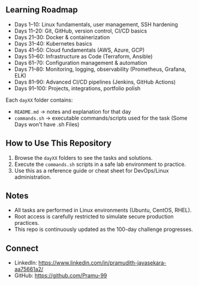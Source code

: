 ## Learning Roadmap
- Days 1–10: Linux fundamentals, user management, SSH hardening  
- Days 11–20: Git, GitHub, version control, CI/CD basics  
- Days 21–30: Docker & containerization  
- Days 31–40: Kubernetes basics  
- Days 41–50: Cloud fundamentals (AWS, Azure, GCP)  
- Days 51–60: Infrastructure as Code (Terraform, Ansible)  
- Days 61–70: Configuration management & automation  
- Days 71–80: Monitoring, logging, observability (Prometheus, Grafana, ELK)  
- Days 81–90: Advanced CI/CD pipelines (Jenkins, GitHub Actions)  
- Days 91–100: Projects, integrations, portfolio polish  


Each `dayXX` folder contains:
- `README.md` → notes and explanation for that day  
- `commands.sh` → executable commands/scripts used for the task (Some Days won't have .sh Files)

## How to Use This Repository
1. Browse the `dayXX` folders to see the tasks and solutions.  
2. Execute the `commands.sh` scripts in a safe lab environment to practice.  
3. Use this as a reference guide or cheat sheet for DevOps/Linux administration.  

## Notes
- All tasks are performed in Linux environments (Ubuntu, CentOS, RHEL).  
- Root access is carefully restricted to simulate secure production practices.  
- This repo is continuously updated as the 100-day challenge progresses.  

## Connect
- LinkedIn: https://www.linkedin.com/in/pramudith-jayasekara-aa75661a2/  
- GitHub: https://github.com/Pramu-99
